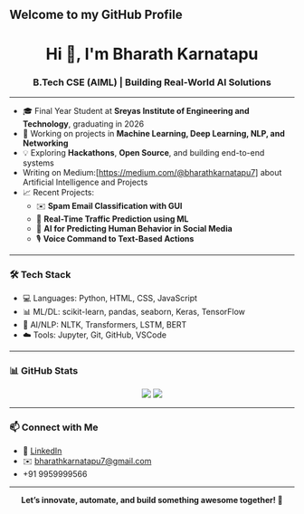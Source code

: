 ## Welcome to my GitHub Profile

<h1 align="center">Hi 👋, I'm Bharath Karnatapu</h1>
<h3 align="center">B.Tech CSE (AIML) | Building Real-World AI Solutions</h3>

---

- 🎓 Final Year Student at **Sreyas Institute of Engineering and Technology**, graduating in 2026  
- 🔭 Working on projects in **Machine Learning, Deep Learning, NLP, and Networking**
- 💡 Exploring **Hackathons**, **Open Source**, and building end-to-end systems
- Writing on Medium:[https://medium.com/@bharathkarnatapu7] about Artificial Intelligence and Projects
- 📈 Recent Projects:
  - ✉️ **Spam Email Classification with GUI**
  - 🚦 **Real-Time Traffic Prediction using ML**
  - 🧠 **AI for Predicting Human Behavior in Social Media**
  - 🎙️ **Voice Command to Text-Based Actions**

---

### 🛠️ Tech Stack

- 💻 Languages: Python, HTML, CSS, JavaScript  
- 📊 ML/DL: scikit-learn, pandas, seaborn, Keras, TensorFlow  
- 🧠 AI/NLP: NLTK, Transformers, LSTM, BERT  
- ☁️ Tools: Jupyter, Git, GitHub, VSCode  

---

### 📊 GitHub Stats

<p align="center">
  <img src="https://github-readme-stats.vercel.app/api?username=KSS-Bharath&show_icons=true&theme=radical" />
  <img src="https://github-readme-stats.vercel.app/api/top-langs/?username=KSS-Bharath&layout=compact&theme=radical" />
</p>

---

### 📫 Connect with Me

- 💼 [LinkedIn](https://www.linkedin.com/in/bharath-karnatapu/) <!-- Replace with your actual LinkedIn URL -->
- ✉️ bharathkarnatapu7@gmail.com
- +91 9959999566


---

<p align="center">
  <b>Let’s innovate, automate, and build something awesome together! 🚀</b>
</p>
<!--
**KSS-Bharath/KSS-Bharath** is a ✨ _special_ ✨ repository because its `README.md` (this file) appears on your GitHub profile.



